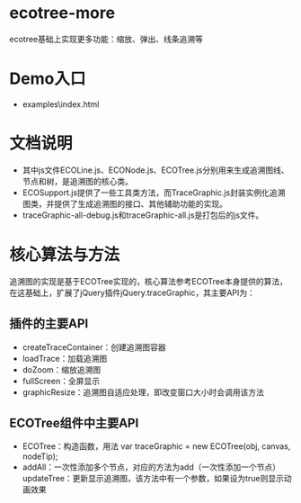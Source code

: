 # ecotree-more

ecotree基础上实现更多功能：缩放、弹出、线条追溯等

# Demo入口

- examples\index.html

# 文档说明

- 其中js文件ECOLine.js、ECONode.js、ECOTree.js分别用来生成追溯图线、节点和树，是追溯图的核心类。
- ECOSupport.js提供了一些工具类方法，而TraceGraphic.js封装实例化追溯图类，并提供了生成追溯图的接口、其他辅助功能的实现。
- traceGraphic-all-debug.js和traceGraphic-all.js是打包后的js文件。

# 核心算法与方法

追溯图的实现是基于ECOTree实现的，核心算法参考ECOTree本身提供的算法，在这基础上，扩展了jQuery插件jQuery.traceGraphic，其主要API为：

## 插件的主要API

- createTraceContainer：创建追溯图容器
- loadTrace：加载追溯图
- doZoom：缩放追溯图
- fullScreen：全屏显示
- graphicResize：追溯图自适应处理，即改变窗口大小时会调用该方法

## ECOTree组件中主要API

- ECOTree：构造函数，用法 var traceGraphic = new ECOTree(obj, canvas, nodeTip);
- addAll：一次性添加多个节点，对应的方法为add（一次性添加一个节点） updateTree：更新显示追溯图，该方法中有一个参数，如果设为true则显示动画效果
